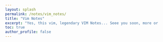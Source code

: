 ```yaml
---
layout: splash
permalink: /notes/vim_notes/
title: "Vim Notes"
excerpt: "Yes, this vim, legendary VIM Notes... Seee you soon, more or lesss"
toc: true
author_profile: false
---
```


